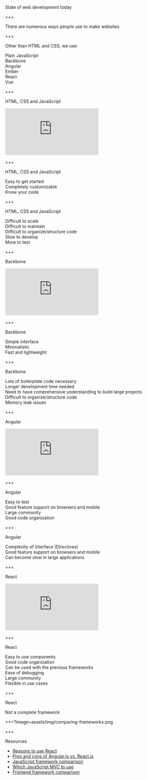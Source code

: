 State of web development today

+++

There are numerous ways people use to make websites

+++

Other than HTML and CSS, we use:

<div class="align-points">
	<span class="fragment">
		<i class="fa fa-tag"></i> Plain JavaScript
	</span><br/>
	<span class="fragment">
		<i class="fa fa-tag"></i> Backbone
	</span><br/>
	<span class="fragment">
		<i class="fa fa-tag"></i> Angular
	</span><br/>
	<span class="fragment">
		<i class="fa fa-tag"></i> Ember
	</span><br/>
	<span class="fragment">
		<i class="fa fa-tag"></i> React
	</span><br/>
	<span class="fragment">
		<i class="fa fa-tag"></i> Vue
	</span><br/>
</div>

+++

HTML, CSS and JavaScript

<iframe
	class="jsfiddle"
	src="https://jsfiddle.net/suddi/xmj93Lzd/embedded/html,css,js,result/dark/"
	allowfullscreen="allowfullscreen"
	frameborder="0">
</iframe>

+++

HTML, CSS and JavaScript
<br/>
<div class="align-points">
	<span class="fragment">
		<i class="fa fa-check"></i> Easy to get started
	</span><br/>
	<span class="fragment">
		<i class="fa fa-check"></i> Completely customizable
	</span><br/>
	<span class="fragment">
		<i class="fa fa-check"></i> Know your code
	</span><br/>
</div>

+++

HTML, CSS and JavaScript
<br/>
<div class="align-points">
	<span class="fragment">
		<i class="fa fa-close"></i> Difficult to scale
	</span><br/>
	<span class="fragment">
		<i class="fa fa-close"></i> Difficult to maintain
	</span><br/>
	<span class="fragment">
		<i class="fa fa-close"></i> Difficult to organize/structure code
	</span><br/>
	<span class="fragment">
		<i class="fa fa-close"></i> Slow to develop
	</span><br/>
	<span class="fragment">
		<i class="fa fa-close"></i> More to test
	</span><br/>
</div>

+++

Backbone
<br/>
<iframe
	class="jsfiddle"
	src="https://jsfiddle.net/suddi/p86twx8a/embedded/html,css,js,result/dark/"
	allowfullscreen="allowfullscreen"
	frameborder="0">
</iframe>

+++

Backbone
<br/>
<div class="align-points">
	<span class="fragment">
		<i class="fa fa-check"></i> Simple interface
	</span><br/>
	<span class="fragment">
		<i class="fa fa-check"></i> Minimalistic
	</span><br/>
	<span class="fragment">
		<i class="fa fa-check"></i> Fast and lightweight
	</span><br/>
</div>

+++

Backbone
<br/>
<div class="align-points">
	<span class="fragment">
		<i class="fa fa-close"></i> Lots of boilerplate code necessary
	</span><br/>
	<span class="fragment">
		<i class="fa fa-close"></i> Longer development time needed
	</span><br/>
	<span class="fragment">
		<i class="fa fa-close"></i> Need to have comprehensive understanding to build large projects
	</span><br/>
	<span class="fragment">
		<i class="fa fa-close"></i> Difficult to organize/structure code
	</span><br/>
	<span class="fragment">
		<i class="fa fa-close"></i> Memory leak issues
	</span><br/>
</div>

+++

Angular
<br/>
<iframe
	class="jsfiddle"
	src="https://jsfiddle.net/suddi/m22zmcch/embedded/html,css,js,result/dark/"
	allowfullscreen="allowfullscreen"
	frameborder="0">
</iframe>

+++

Angular
<br/>
<div class="align-points">
	<span class="fragment">
		<i class="fa fa-check"></i> Easy to test
	</span><br/>
	<span class="fragment">
		<i class="fa fa-check"></i> Good feature support on browsers and mobile
	</span><br/>
	<span class="fragment">
		<i class="fa fa-check"></i> Large community
	</span><br/>
	<span class="fragment">
		<i class="fa fa-check"></i> Good code organization
	</span><br/>
</div>

+++

Angular
<br/>
<div class="align-points">
	<span class="fragment">
		<i class="fa fa-close"></i> Complexity of interface (Directives)
	</span><br/>
	<span class="fragment">
		<i class="fa fa-close"></i> Good feature support on browsers and mobile
	</span><br/>
	<span class="fragment">
		<i class="fa fa-close"></i> Can become slow in large applications
	</span><br/>
</div>

+++

React
<br/>
<iframe
	class="jsfiddle"
	src="https://jsfiddle.net/suddi/2paq5ygb/embedded/html,css,js,result/dark/"
	allowfullscreen="allowfullscreen"
	frameborder="0">
</iframe>

+++

React
<br/>
<div class="align-points">
	<span class="fragment">
		<i class="fa fa-check"></i> Easy to use components
	</span><br/>
	<span class="fragment">
		<i class="fa fa-check"></i> Good code organization
	</span><br/>
	<span class="fragment">
		<i class="fa fa-check"></i> Can be used with the previous frameworks
	</span><br/>
	<span class="fragment">
		<i class="fa fa-check"></i> Ease of debugging
	</span><br/>
	<span class="fragment">
		<i class="fa fa-check"></i> Large community
	</span><br/>
	<span class="fragment">
		<i class="fa fa-check"></i> Flexible in use cases
	</span><br/>
</div>

+++

React
<br/>
<div class="align-points">
	<span class="fragment">
		<i class="fa fa-close"></i> Not a complete framework
	</span><br/>
</div>

+++?image=assets/img/comparing-frameworks.png

+++

Resources

- [Reasons to use React](https://blog.syncano.io/reactjs-reasons-why-part-1/)
- [Pros and cons of Angular.js vs. React.js](https://erminesoft.com/what-are-the-pros-and-cons-of-angularjs-vs-reactjs/)
- [JavaScript framework comparison](https://www.airpair.com/js/javascript-framework-comparison)
- [Which JavaScript MVC to use](https://erminesoft.com/what-are-the-pros-and-cons-of-angularjs-vs-reactjs/)
- [Frontend framework comparison](http://stateofjs.com/2016/frontend/)
